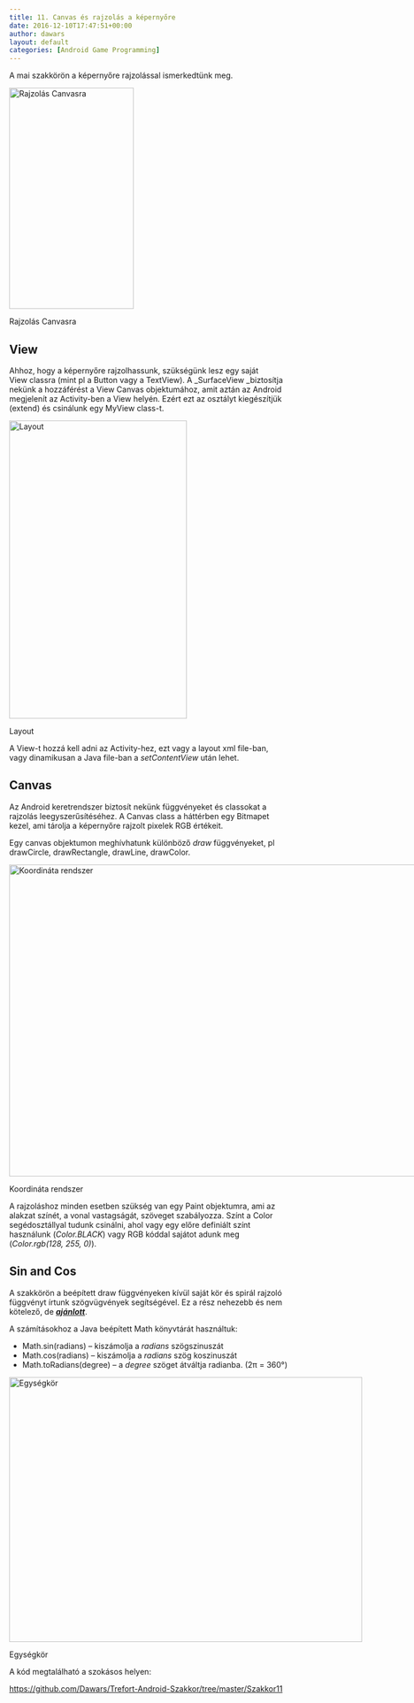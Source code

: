 ```yaml
---
title: 11. Canvas és rajzolás a képernyőre
date: 2016-12-10T17:47:51+00:00
author: dawars
layout: default
categories: [Android Game Programming]
---
```

A mai szakkörön a képernyőre rajzolással ismerkedtünk meg.

<div style="width: 235px" class="wp-caption aligncenter">
  <a href="https://dawars.me/wp-content/uploads/2016/12/canvas_draw.png"><img class="" src="//dawars.me/wp-content/uploads/2016/12/canvas_draw.png" alt="Rajzolás Canvasra" width="225" height="400" /></a>
  
  <p class="wp-caption-text">
    Rajzolás Canvasra
  </p>
</div>

<!--more-->

## View

Ahhoz, hogy a képernyőre rajzolhassunk, szükségünk lesz egy saját View classra (mint pl a Button vagy a TextView). A _SurfaceView _biztosítja nekünk a hozzáférést a View Canvas objektumához, amit aztán az Android megjelenít az Activity-ben a View helyén. Ezért ezt az osztályt kiegészítjük (extend) és csinálunk egy MyView class-t.

<div style="width: 331px" class="wp-caption aligncenter">
  <a href="https://dawars.me/wp-content/uploads/2016/12/canvas_layout.png"><img class="size-medium" src="//dawars.me/wp-content/uploads/2016/12/canvas_layout.png" alt="Layout" width="321" height="539" /></a>
  
  <p class="wp-caption-text">
    Layout
  </p>
</div>

A View-t hozzá kell adni az Activity-hez, ezt vagy a layout xml file-ban, vagy dinamikusan a Java file-ban a _setContentView_ után lehet.

## Canvas

Az Android keretrendszer biztosít nekünk függvényeket és classokat a rajzolás leegyszerűsítéséhez. A Canvas class a háttérben egy Bitmapet kezel, ami tárolja a képernyőre rajzolt pixelek RGB értékeit.

Egy canvas objektumon meghívhatunk különböző _draw_ függvényeket, pl drawCircle, drawRectangle, drawLine, drawColor.

<div style="width: 1157px" class="wp-caption aligncenter">
  <a href="https://dawars.me/wp-content/uploads/2016/12/view_coord_sys.png"><img class="size-medium" src="//dawars.me/wp-content/uploads/2016/12/view_coord_sys.png" alt="Koordináta rendszer" width="1147" height="564" /></a>
  
  <p class="wp-caption-text">
    Koordináta rendszer
  </p>
</div>

A rajzoláshoz minden esetben szükség van egy Paint objektumra, ami az alakzat színét, a vonal vastagságát, szöveget szabályozza. Színt a Color segédosztállyal tudunk csinálni, ahol vagy egy előre definiált színt használunk (_Color.BLACK_) vagy RGB kóddal sajátot adunk meg (_Color.rgb(128, 255, 0)_).

## Sin and Cos

A szakkörön a beépített draw függvényeken kívül saját kör és spirál rajzoló függvényt írtunk szögvügvények segítségével. Ez a rész nehezebb és nem kötelező, de _<span style="text-decoration: underline;"><strong>ajánlott</strong></span>_.

A számításokhoz a Java beépített Math könyvtárát használtuk:

  * Math.sin(radians) &#8211; kiszámolja a _radians_ szögszinuszát
  * Math.cos(radians) &#8211; kiszámolja a _radians_ szög koszinuszát
  * Math.toRadians(degree) &#8211; a _degree_ szöget átváltja radianba. (2π = 360°)

<div style="width: 648px" class="wp-caption aligncenter">
  <a href="http://image.slidesharecdn.com/unitcircle-141229184649-conversion-gate02/95/unit-circle-intro-to-circular-functions-11-638.jpg?cb=1474668360"><img class="size-medium" src="//image.slidesharecdn.com/unitcircle-141229184649-conversion-gate02/95/unit-circle-intro-to-circular-functions-11-638.jpg?cb=1474668360" alt="Egységkör" width="638" height="479" /></a>
  
  <p class="wp-caption-text">
    Egységkör
  </p>
</div>

A kód megtalálható a szokásos helyen:

<a href="https://github.com/Dawars/Trefort-Android-Szakkor/tree/master/Szakkor11" target="_blank">https://github.com/Dawars/Trefort-Android-Szakkor/tree/master/Szakkor11</a>